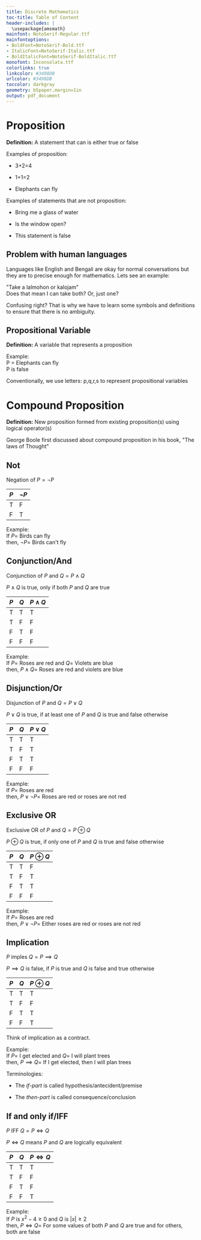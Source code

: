 ```yaml
---
title: Discrete Mathematics
toc-title: Table of Content
header-includes: |
  \usepackage{amsmath}
mainfont: NotoSerif-Regular.ttf
mainfontoptions:
- BoldFont=NotoSerif-Bold.ttf
- ItalicFont=NotoSerif-Italic.ttf
- BoldItalicFont=NotoSerif-BoldItalic.ttf
monofont: Inconsolata.ttf
colorlinks: true
linkcolor: #3498DB
urlcolor: #3498DB
toccolor: darkgray
geometry: b5paper,margin=1in
output: pdf_document
---
```


# Proposition
**Definition:** A statement that can is either true or false

Examples of proposition:

- 3+2=4

- 1+1=2

- Elephants can fly

Examples of statements that are not proposition:

- Bring me a glass of water

- Is the window open?

- This statement is false

## Problem with human languages
Languages like English and Bengali are okay for normal conversations but they are to precise enough for mathematics. Lets see an example:

"Take a lalmohon or kalojam"\
Does that mean I can take both? Or, just one?

Confusing right? That is why we have to learn some symbols and definitions to ensure that there is no ambiguity.

## Propositional Variable
**Definition:** A variable that represents a proposition

Example:\
P = Elephants can fly\
P is false

Conventionally, we use letters: p,q,r,s to represent propositional variables

# Compound Proposition
**Definition:** New proposition formed from existing proposition(s) using logical operator(s)

George Boole first discussed about compound proposition in his book, "The laws of Thought"

## Not
Negation of $P = \neg P$

| $P$ | $\neg P$ |
|-----|----------|
| T   | F        |
| F   | T        |

Example:\
If $P=$ Birds can fly\
then, $\neg P=$ Birds can't fly

## Conjunction/And
Conjunction of $P$ and $Q = P\land Q$

$P\land Q$ is true, only if both $P$ and $Q$ are true

| $P$ | $Q$ | $P\land Q$ |
|-----|-----|------------|
| T   | T   | T          |
| T   | F   | F          |
| F   | T   | F          |
| F   | F   | F          |

Example:\
If $P=$ Roses are red and $Q=$ Violets are blue\
then, $P\land Q=$ Roses are red and violets are blue

## Disjunction/Or
Disjunction of $P$ and $Q = P\lor Q$

$P\lor Q$ is true, if at least one of $P$ and $Q$ is true and false otherwise

| $P$ | $Q$ | $P\lor Q$ |
|-----|-----|------------|
| T   | T   | T          |
| T   | F   | T          |
| F   | T   | T          |
| F   | F   | F          |

Example:\
If $P=$ Roses are red\
then, $P\lor\neg P=$ Roses are red or roses are not red

## Exclusive OR
Exclusive OR of $P$ and $Q = P\oplus Q$

$P\oplus Q$ is true, if only one of $P$ and $Q$ is true and false otherwise

| $P$ | $Q$ | $P\oplus Q$ |
|-----|-----|-------------|
| T   | T   | F           |
| T   | F   | T           |
| F   | T   | T           |
| F   | F   | F           |

Example:\
If $P=$ Roses are red\
then, $P\lor\neg P=$ Either roses are red or roses are not red


## Implication
$P$ imples $Q = P\implies Q$

$P\implies Q$ is false, if $P$ is true and $Q$ is false and true otherwise

| $P$ | $Q$ | $P\oplus Q$ |
|-----|-----|-------------|
| T   | T   | T           |
| T   | F   | F           |
| F   | T   | T           |
| F   | F   | T           |

Think of implication as a contract.

Example:\
If $P=$ I get elected and $Q=$ I will plant trees\
then, $P\implies Q=$ If I get elected, then I will plan trees

Terminologies:

- The *if-part* is called hypothesis/antecident/premise

- The *then-part* is called consequence/conclusion

## If and only if/IFF
$P$ IFF $Q = P\iff Q$

$P\iff Q$ means $P$ and $Q$ are logically equivalent

| $P$ | $Q$ | $P\iff Q$ |
|-----|-----|-------------|
| T   | T   | T           |
| T   | F   | F           |
| F   | T   | F           |
| F   | F   | T           |


Example:\
If $P$ is $x^2-4\ge 0$ and $Q$ is $|x|\ge 2$\
then, $P\iff Q=$ For some values of both $P$ and $Q$ are true and for others, both are false